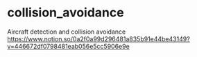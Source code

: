 # collision_avoidance
Aircraft detection and collision avoidance
https://www.notion.so/0a2f0a99d296481a835b91e44be43149?v=446672df0798481eab056e5cc5906e9e
